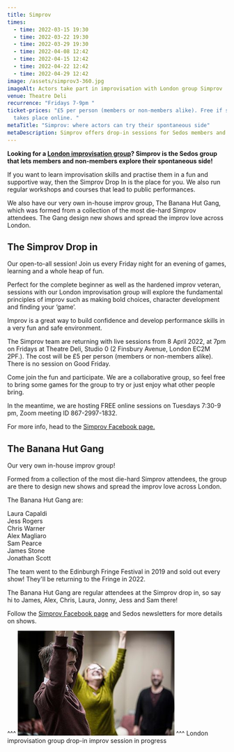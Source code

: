 ```yaml
---
title: Simprov
times:
  - time: 2022-03-15 19:30
  - time: 2022-03-22 19:30
  - time: 2022-03-29 19:30
  - time: 2022-04-08 12:42
  - time: 2022-04-15 12:42
  - time: 2022-04-22 12:42
  - time: 2022-04-29 12:42
image: /assets/simprov3-360.jpg
imageAlt: Actors take part in improvisation with London group Simprov
venue: Theatre Deli
recurrence: "Fridays 7-9pm "
ticket-prices: "£5 per person (members or non-members alike). Free if session
  takes place online. "
metaTitle: "Simprov: where actors can try their spontaneous side"
metaDescription: Simprov offers drop-in sessions for Sedos members and non-members alike
---
```

**Looking for a [London improvisation group](https://sedos.co.uk/regular-events/simprov)? Simprov is the Sedos group that lets members and non-members explore their spontaneous side!**

If you want to learn improvisation skills and practise them in a fun and supportive way, then the Simprov Drop In is the place for you. We also run regular workshops and courses that lead to public performances.

We also have our very own in-house improv group, The Banana Hut Gang, which was formed from a collection of the most die-hard Simprov attendees. The Gang design new shows and spread the improv love across London.

## **The Simprov Drop in**

Our open-to-all session! Join us every Friday night for an evening of games, learning and a whole heap of fun.

Perfect for the complete beginner as well as the hardened improv veteran, sessions with our London improvisation group will explore the fundamental principles of improv such as making bold choices, character development and finding your ‘game’.

Improv is a great way to build confidence and develop performance skills in a very fun and safe environment.

The Simprov team are returning with live sessions from 8 April 2022, at 7pm on Fridays at Theatre Deli, Studio 0 (2 Finsbury Avenue, London EC2M 2PF.). The cost will be £5 per person (members or non-members alike). There is no session on Good Friday.

Come join the fun and participate. We are a collaborative group, so feel free to bring some games for the group to try or just enjoy what other people bring. 

In the meantime, we are hosting FREE online sessions on Tuesdays 7:30-9 pm, Zoom meeting ID 867-2997-1832.

For more info, head to the [Simprov Facebook page.](https://www.facebook.com/groups/176792046058352/)

## **The Banana Hut Gang**

Our very own in-house improv group!

Formed from a collection of the most die-hard Simprov attendees, the group are there to design new shows and spread the improv love across London.

The Banana Hut Gang are:

Laura Capaldi\
Jess Rogers\
Chris Warner\
Alex Magliaro\
Sam Pearce\
James Stone\
Jonathan Scott

The team went to the Edinburgh Fringe Festival in 2019 and sold out every show! They'll be returning to the Fringe in 2022.

The Banana Hut Gang are regular attendees at the Simprov drop in, so say hi to James, Alex, Chris, Laura, Jonny, Jess and Sam there!

Follow the [Simprov Facebook page](https://www.facebook.com/groups/176792046058352/) and Sedos newsletters for more details on shows.

^^^ ![](/assets/simprov3-360.jpg)
^^^ London improvisation group drop-in improv session in progress